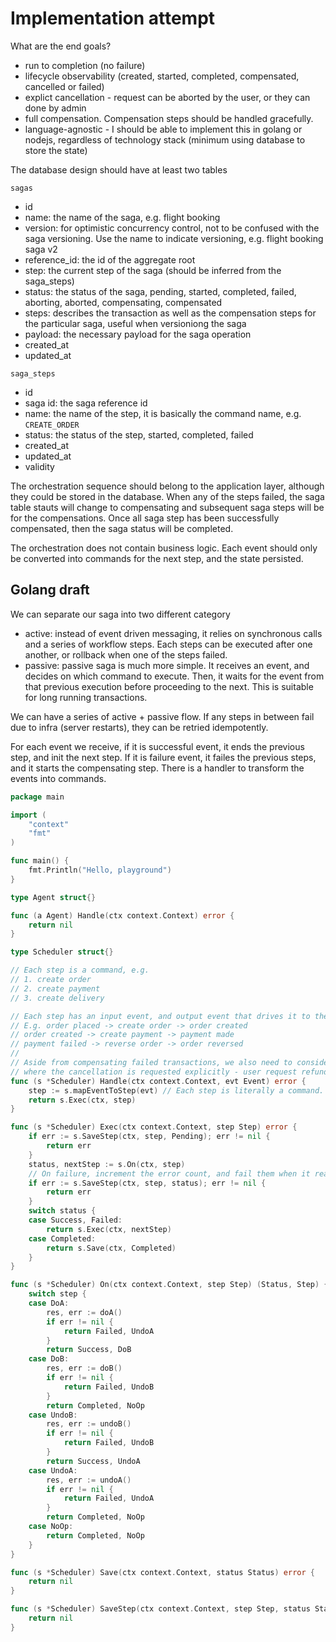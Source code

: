 # Implementation attempt

What are the end goals?
- run to completion (no failure)
- lifecycle observability (created, started, completed, compensated, cancelled or failed)
- explict cancellation - request can be aborted by the user, or they can done by admin
- full compensation. Compensation steps should be handled gracefully.
- language-agnostic - I should be able to implement this in golang or nodejs, regardless of technology stack (minimum using database to store the state)

The database design should have at least two tables

`sagas`
- id 
- name: the name of the saga, e.g. flight booking
- version: for optimistic concurrency control, not to be confused with the saga versioning. Use the name to indicate versioning, e.g. flight booking saga v2
- reference_id: the id of the aggregate root
- step: the current step of the saga (should be inferred from the saga_steps)
- status: the status of the saga, pending, started, completed, failed, aborting, aborted, compensating, compensated
- steps: describes the transaction as well as the compensation steps for the particular saga, useful when versioniong the saga
- payload: the necessary payload for the saga operation
- created_at
- updated_at

`saga_steps`
- id
- saga id: the saga reference id
- name: the name of the step, it is basically the command name, e.g. `CREATE_ORDER`
- status: the status of the step, started, completed, failed
- created_at 
- updated_at
- validity

The orchestration sequence should belong to the application layer, although they could be stored in the database. When any of the steps failed, the saga table stauts will change to compensating and subsequent saga steps will be for the compensations. Once all saga step has been successfully compensated, then the saga status will be completed.

The orchestration does not contain business logic. Each event should only be converted into commands for the next step, and the state persisted.


## Golang draft

We can separate our saga into two different category
- active: instead of event driven messaging, it relies on synchronous calls and a series of workflow steps. Each steps can be executed after one another, or rollback when one of the steps failed. 
- passive: passive saga is much more simple. It receives an event, and decides on which command to execute. Then, it waits for the event from that previous execution before proceeding to the next. This is suitable for long running transactions.

We can have a series of active + passive flow. If any steps in between fail due to infra (server restarts), they can be retried idempotently.

For each event we receive, if it is successful event, it ends the previous step, and init the next step. If it is failure event, it failes the previous steps, and it starts the compensating step. There is a handler to transform the events into commands.

```go
package main

import (
	"context"
	"fmt"
)

func main() {
	fmt.Println("Hello, playground")
}

type Agent struct{}

func (a Agent) Handle(ctx context.Context) error {
	return nil
}

type Scheduler struct{}

// Each step is a command, e.g. 
// 1. create order
// 2. create payment
// 3. create delivery

// Each step has an input event, and output event that drives it to the next step.
// E.g. order placed -> create order -> order created
// order created -> create payment -> payment made
// payment failed -> reverse order -> order reversed
// 
// Aside from compensating failed transactions, we also need to consider the scenario
// where the cancellation is requested explicitly - user request refund for a successfully placed order etc.
func (s *Scheduler) Handle(ctx context.Context, evt Event) error {
	step := s.mapEventToStep(evt) // Each step is literally a command.
	return s.Exec(ctx, step)
}

func (s *Scheduler) Exec(ctx context.Context, step Step) error {
	if err := s.SaveStep(ctx, step, Pending); err != nil {
		return err
	}
	status, nextStep := s.On(ctx, step)
	// On failure, increment the error count, and fail them when it reaches a threshold. This avoid too many retries.
	if err := s.SaveStep(ctx, step, status); err != nil {
		return err
	}
	switch status {
	case Success, Failed:
		return s.Exec(ctx, nextStep)
	case Completed:
		return s.Save(ctx, Completed)
	}
}

func (s *Scheduler) On(ctx context.Context, step Step) (Status, Step) {
	switch step {
	case DoA:
		res, err := doA()
		if err != nil {
			return Failed, UndoA
		}
		return Success, DoB
	case DoB:
		res, err := doB()
		if err != nil {
			return Failed, UndoB
		}
		return Completed, NoOp
	case UndoB:
		res, err := undoB()
		if err != nil {
			return Failed, UndoB
		}
		return Success, UndoA
	case UndoA:
		res, err := undoA()
		if err != nil {
			return Failed, UndoA
		}
		return Completed, NoOp
	case NoOp:
		return Completed, NoOp
	}
}

func (s *Scheduler) Save(ctx context.Context, status Status) error {
	return nil
}

func (s *Scheduler) SaveStep(ctx context.Context, step Step, status Status) error {
	return nil
}
```
